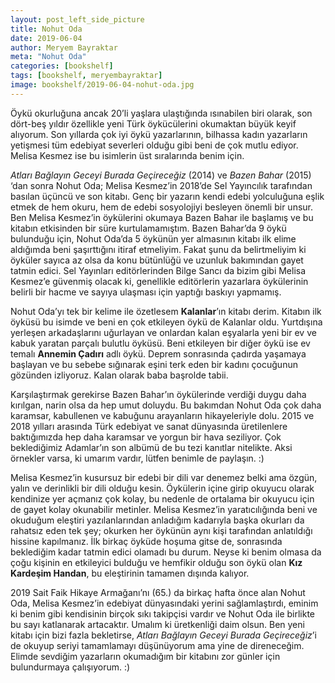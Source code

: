 ```yaml
---
layout: post_left_side_picture
title: Nohut Oda
date: 2019-06-04
author: Meryem Bayraktar
meta: "Nohut Oda"
categories: [bookshelf]
tags: [bookshelf, meryembayraktar]
image: bookshelf/2019-06-04-nohut-oda.jpg
---
```


Öykü okurluğuna ancak 20’li yaşlara ulaştığında ısınabilen biri olarak, son dört-beş yıldır özellikle yeni Türk öykücülerini okumaktan büyük keyif alıyorum. Son yıllarda çok iyi öykü yazarlarının, bilhassa kadın yazarların yetişmesi tüm edebiyat severleri olduğu gibi beni de çok mutlu ediyor. Melisa Kesmez ise bu isimlerin üst sıralarında benim için. 

*Atları Bağlayın Geceyi Burada Geçireceğiz* (2014) ve *Bazen Bahar* (2015) ‘dan sonra Nohut Oda; Melisa Kesmez’in 2018’de Sel Yayıncılık tarafından basılan üçüncü ve son kitabı. Genç bir yazarın kendi edebi yolculuğuna eşlik etmek de hem okuru, hem de edebi sosyolojiyi besleyen önemli bir unsur. Ben Melisa Kesmez’in öykülerini okumaya Bazen Bahar ile başlamış ve bu kitabın etkisinden bir süre kurtulamamıştım. Bazen Bahar’da 9 öykü bulunduğu için, Nohut Oda’da 5 öykünün yer almasının kitabı ilk elime aldığımda beni şaşırttığını itiraf etmeliyim. Fakat şunu da belirtmeliyim ki öyküler sayıca az olsa da konu bütünlüğü ve uzunluk bakımından gayet tatmin edici. Sel Yayınları editörlerinden Bilge Sancı da bizim gibi Melisa Kesmez’e güvenmiş olacak ki, genellikle editörlerin yazarlara öykülerinin belirli bir hacme ve sayıya ulaşması için yaptığı baskıyı yapmamış. 

Nohut Oda’yı tek bir kelime ile özetlesem **Kalanlar**’ın kitabı derim. Kitabın ilk öyküsü bu isimde ve beni en çok etkileyen öykü de Kalanlar oldu. Yurtdışına yerleşen arkadaşlarını uğurlayan ve onlardan kalan eşyalarla yeni bir ev ve kabuk yaratan parçalı bulutlu öyküsü. Beni etkileyen bir diğer öykü ise ev temalı **Annemin Çadırı** adlı öykü. Deprem sonrasında çadırda yaşamaya başlayan ve bu sebebe sığınarak eşini terk eden bir kadını çocuğunun gözünden izliyoruz. Kalan olarak baba başrolde tabii. 

Karşılaştırmak gerekirse Bazen Bahar’ın öykülerinde verdiği duygu daha kırılgan, narin olsa da hep umut doluydu. Bu bakımdan Nohut Oda çok daha karamsar, kabullenen ve kabuğunu arayanların hikayeleriyle dolu. 2015 ve 2018 yılları arasında Türk edebiyat ve sanat dünyasında üretilenlere baktığımızda hep daha karamsar ve yorgun bir hava seziliyor. Çok beklediğimiz Adamlar’ın son albümü de bu tezi kanıtlar nitelikte. Aksi örnekler varsa, ki umarım vardır, lütfen benimle de paylaşın. :) 

Melisa Kesmez’in kusursuz bir edebi bir dili var denemez belki ama özgün, yalın ve derinlikli bir dili olduğu kesin. Öykülerin içine girip okuyucu olarak kendinize yer açmanız çok kolay, bu nedenle de ortalama bir okuyucu için de gayet kolay okunabilir metinler. Melisa Kesmez’in yaratıcılığında beni ve okuduğum eleştiri yazılanlarından anladığım kadarıyla başka okurları da rahatsız eden tek şey; okurken her öykünün aynı kişi tarafından anlatıldığı hissine kapılmanız. İlk birkaç öyküde hoşuma gitse de, sonrasında beklediğim kadar tatmin edici olamadı bu durum. Neyse ki benim olmasa da çoğu kişinin en etkileyici bulduğu ve hemfikir olduğu son öykü olan **Kız Kardeşim Handan**, bu eleştirinin tamamen dışında kalıyor. 

2019 Sait Faik Hikaye Armağanı’nı (65.) da birkaç hafta önce alan Nohut Oda, Melisa Kesmez’in edebiyat dünyasındaki yerini sağlamlaştırdı, eminim ki benim gibi kendisinin birçok sıkı takipçisi vardır ve Nohut Oda ile birlikte bu sayı katlanarak artacaktır. Umalım ki üretkenliği daim olsun. Ben yeni kitabı için bizi fazla bekletirse, *Atları Bağlayın Geceyi Burada Geçireceğiz*’i de okuyup seriyi tamamlamayı düşünüyorum ama yine de direneceğim. Elimde sevdiğim yazarların okumadığım bir kitabını zor günler için bulundurmaya çalışıyorum. :)
